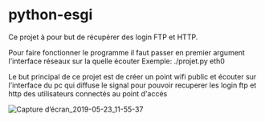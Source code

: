 # python-esgi

Ce projet à pour but de récupérer des login FTP et HTTP.

Pour faire fonctionner le programme il faut passer en premier argument l'interface réseaux sur la quelle écouter
Exemple:
./projet.py eth0

Le but principal de ce projet est de créer un point wifi public et écouter sur l'interface du pc qui diffuse le signal pour pouvoir recuperer les login ftp et http des utilisateurs connectés au point d'accés

![Capture d’écran_2019-05-23_11-55-37](https://user-images.githubusercontent.com/67002259/86273445-8fe59180-bbd0-11ea-97d0-4fe07acbc84c.png)
